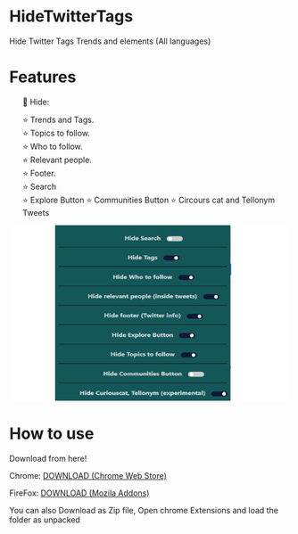 # HideTwitterTags

Hide Twitter Tags Trends and elements (All languages)

# Features

 <ul>
    🌠 Hide:
 
 ⭐ Trends and Tags.<br>
 ⭐ Topics to follow.<br>
 ⭐ Who to follow.<br>
 ⭐ Relevant people.<br>
 ⭐ Footer.<br>
 ⭐ Search <br>
 ⭐ Explore Button 
 ⭐ Communities Button
 ⭐ Circours cat and Tellonym Tweets

</ul>

![Screenshot](https://github.com/Sal7one/HideTwitterTags/blob/master/newscc.png?raw=true)

# How to use

Download from here!

Chrome:
[DOWNLOAD (Chrome Web Store)](https://chrome.google.com/webstore/detail/twitter-tags-hider/njfgdkckokikphjhheihclmnjnbchfci)

FireFox:
[DOWNLOAD (Mozila Addons)](https://addons.mozilla.org/en-US/firefox/addon/twitter-tags-and-trends-hider/)

You can also
Download as Zip file, Open chrome Extensions and load the folder as unpacked

